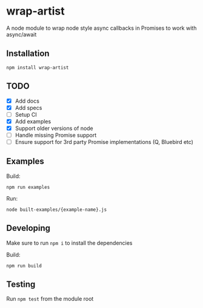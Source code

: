 # wrap-artist

A node module to wrap node style async callbacks in Promises to work with async/await

## Installation

```
npm install wrap-artist
```

## TODO

- [x] Add docs
- [x] Add specs
- [ ] Setup CI
- [x] Add examples
- [x] Support older versions of node
- [ ] Handle missing Promise support
- [ ] Ensure support for 3rd party Promise implementations (Q, Bluebird etc)

## Examples

Build:

```
npm run examples
```

Run:

```
node built-examples/{example-name}.js
```

## Developing

Make sure to run `npm i` to install the dependencies

Build:

```shell
npm run build
```

## Testing

Run `npm test` from the module root
